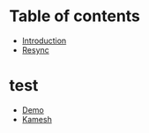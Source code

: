 # Table of contents
- [Introduction](Introduction.md)
- [Resync](Document360/Resync.md)

# test
- [Demo](Document360/Demo.md)
- [Kamesh](Document360/Kamesh.md)
